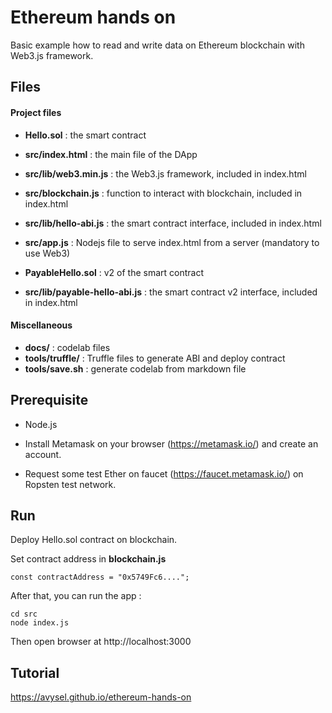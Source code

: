 # Ethereum hands on

Basic example how to read and write data on Ethereum blockchain with Web3.js framework.

## Files

#### Project files
- **Hello.sol** : the smart contract
- **src/index.html** : the main file of the DApp
- **src/lib/web3.min.js** : the Web3.js framework, included in index.html
- **src/blockchain.js** : function to interact with blockchain, included in index.html
- **src/lib/hello-abi.js** : the smart contract interface, included in index.html
- **src/app.js** : Nodejs file to serve index.html from a server (mandatory to use Web3)

- **PayableHello.sol** : v2 of the smart contract
- **src/lib/payable-hello-abi.js** : the smart contract v2 interface, included in index.html

#### Miscellaneous

- **docs/** : codelab files
- **tools/truffle/** : Truffle files to generate ABI and deploy contract
- **tools/save.sh** : generate codelab from markdown file

## Prerequisite

- Node.js

- Install Metamask on your browser (https://metamask.io/) and create an account.

- Request some test Ether on faucet (https://faucet.metamask.io/) on Ropsten test network.

## Run

Deploy Hello.sol contract on blockchain.

Set contract address in **blockchain.js**

```
const contractAddress = "0x5749Fc6....";
```

After that, you can run the app :

```
cd src
node index.js
```

Then open browser at http://localhost:3000

## Tutorial

https://avysel.github.io/ethereum-hands-on